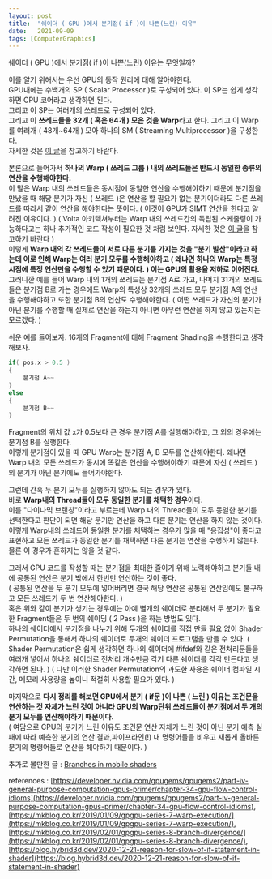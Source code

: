 ```yaml
---
layout: post
title:  "쉐이더 ( GPU )에서 분기점( if )이 나쁜(느린) 이유"
date:   2021-09-09
tags: [ComputerGraphics]
---
```


쉐이더 ( GPU )에서 분기점( if )이 나쁜(느린) 이유는 무엇일까?       

이를 알기 위해서는 우선 GPU의 동작 원리에 대해 알아야한다.      
GPU내에는 수백개의 SP ( Scalar Processor )로 구성되어 있다. 이 SP는 쉽게 생각하면 CPU 코어라고 생각하면 된다.      
그리고 이 SP는 여러개의 쓰레드로 구성되어 있다.                       
그리고 이 **쓰레드들을 32개 ( 혹은 64개 ) 모은 것을 Warp**라고 한다. 그리고 이 Warp를 여러개 ( 48개~64개 ) 모아 하나의 SM ( Streaming Multiprocessor )을 구성한다.       
자세한 것은 [이 글](https://sungjjinkang.github.io/gpu_architecture2)을 참고하기 바란다.            

본론으로 들어가서 **하나의 Warp ( 쓰레드 그룹 ) 내의 쓰레드들은 반드시 동일한 종류의 연산을 수행해야한다.**              
이 말은 Warp 내의 쓰레드들은 동시점에 동일한 연산을 수행해야하기 때문에 분기점을 만났을 때 해당 분기가 자신 ( 쓰레드 )은 연산을 할 필요가 없는 분기이더라도 다른 쓰레드를 따라서 같이 연산을 해야한다는 뜻이다. ( 이것이 GPU가 SIMT 연산을 한다고 알려진 이유이다. ) ( Volta 아키텍쳐부터는 Warp 내의 쓰레드간의 독립된 스케줄링이 가능하다고는 하나 추가적인 코드 작성이 필요한 것 처럼 보인다. 자세한 것은 [이 글](https://docs.nvidia.com/cuda/volta-tuning-guide/index.html#sm-independent-thread-scheduling)을 참고하기 바란다 )            
이렇게 **Warp 내의 각 쓰레드들이 서로 다른 분기를 가지는 것을 "분기 발산"이라고 하는데 이로 인해 Warp는 여러 분기 모두를 수행해야하고 ( 왜냐면 하나의 Warp는 특정 시점에 특정 연산만을 수행할 수 있기 때문이다. ) 이는 GPU의 활용율 저하로 이어진다.**          
그러니깐 예를 들어 Warp 내의 1개의 쓰레드는 분기점 A로 가고, 나머지 31개의 쓰레드들은 분기점 B로 가는 경우에도 Warp의 특성상 32개의 쓰레드 모두 분기점 A의 연산을 수행해야하고 또한 분기점 B의 연산도 수행해야한다. ( 어떤 쓰레드가 자신의 분기가 아닌 분기를 수행할 때 실제로 연산을 하는지 아니면 아무런 연산을 하지 않고 있는지는 모르겠다. )           


쉬운 예를 들어보자. 16개의 Fragment에 대해 Fragment Shading을 수행한다고 생각해보자.       

```cpp
if( pos.x > 0.5 )
{
    분기점 A~~
}
else
{
    분기점 B~~
}

```
Fragment의 위치 값 x가 0.5보다 큰 경우 분기점 A를 실행해야하고, 그 외의 경우에는 분기점 B를 실행한다.          
이렇게 분기점이 있을 때 GPU Warp는 분기점 A, B 모두를 연산해야한다. 왜냐면 Warp 내의 모든 쓰레드가 동시에 똑같은 연산을 수행해야하기 때문에 자신 ( 쓰레드 )의 분기가 아닌 분기에도 들어가야한다.        

그런데 간혹 두 분기 모두를 실행하지 않아도 되는 경우가 있다.           
바로 **Warp내의 Thread들이 모두 동일한 분기를 채택한 경우**이다.          
이를 "다이나믹 브랜칭"이라고 부르는데 Warp 내의 Thread들이 모두 동일한 분기를 선택한다고 판단이 되면 해당 분기만 연산을 하고 다른 분기는 연산을 하지 않는 것이다.         
이렇게 Warp내의 쓰레드이 동일한 분기를 채택하는 경우가 많을 때 "응집성"이 좋다고 표현하고 모든 쓰레드가 동일한 분기를 채택하면 다른 분기는 연산을 수행하지 않는다.       
물론 이 경우가 흔하지는 않을 것 같다.              

그래서 GPU 코드를 작성할 때는 분기점을 최대한 줄이기 위해 노력해야하고 분기들 내에 공통된 연산은 분기 밖에서 한번만 연산하는 것이 좋다.        
( 공통된 연산을 두 분기 모두에 넣어버리면 결국 해당 연산은 공통된 연산임에도 불구하고 모든 쓰레드가 두 번 연산해야한다. )       
혹은 위와 같이 분기가 생기는 경우에는 아예 별개의 쉐이더로 분리해서 두 분기가 필요한 Fragment들은 두 번의 쉐이딩 ( 2 Pass )을 하는 방법도 있다.              
하나의 쉐이더에서 분기점을 나누기 위해 두개의 쉐이더를 직접 만들 필요 없이 Shader Permutation을 통해서 하나의 쉐이더로 두개의 쉐이더 프로그램을 만들 수 있다. ( Shader Permutation은 쉽게 생각하면 하나의 쉐이더에 #ifdef와 같은 전처리문들을 여러개 넣어서 하나의 쉐이더로 전처리 개수만큼 각기 다른 쉐이더를 각각 만든다고 생각하면 된다. ) ( 다만 이러한 Shader Permutation의 과도한 사용은 쉐이더 컴파일 시간, 메모리 사용량을 높이니 적절히 사용할 필요가 있다. )           

마지막으로 **다시 정리를 해보면 GPU에서 분기 ( if문 )이 나쁜 ( 느린 ) 이유는 조건문을 연산하는 것 자체가 느린 것이 아니라 GPU의 Warp단위 쓰레드들이 분기점에서 두 개의 분기 모두를 연산해야하기 때문이다.**              
( 여담으로 CPU의 분기가 느린 이유도 조건문 연산 자체가 느린 것이 아닌 분기 예측 실패에 따라 예측한 분기의 연산 결과,파이프라인(!) 내 명령어들을 비우고 새롭게 올바른 분기의 명령어들로 연산을 해야하기 때문이다. )

추가로 볼만한 글 : [Branches in mobile shaders](https://solidpixel.github.io/2021/12/09/branches_in_shaders.html)           
                                       
references : [https://developer.nvidia.com/gpugems/gpugems2/part-iv-general-purpose-computation-gpus-primer/chapter-34-gpu-flow-control-idioms](https://developer.nvidia.com/gpugems/gpugems2/part-iv-general-purpose-computation-gpus-primer/chapter-34-gpu-flow-control-idioms),  [https://mkblog.co.kr/2019/01/09/gpgpu-series-7-warp-execution/](https://mkblog.co.kr/2019/01/09/gpgpu-series-7-warp-execution/),  [https://mkblog.co.kr/2019/02/01/gpgpu-series-8-branch-divergence/](https://mkblog.co.kr/2019/02/01/gpgpu-series-8-branch-divergence/),  [https://blog.hybrid3d.dev/2020-12-21-reason-for-slow-of-if-statement-in-shader](https://blog.hybrid3d.dev/2020-12-21-reason-for-slow-of-if-statement-in-shader)